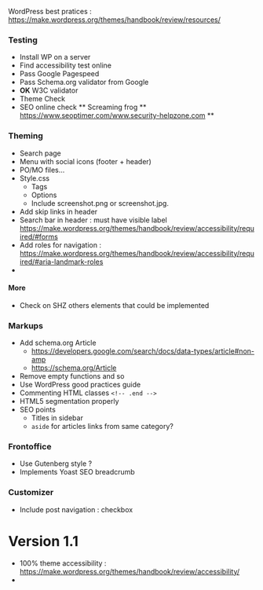 
WordPress best pratices : https://make.wordpress.org/themes/handbook/review/resources/

### Testing

* Install WP on a server
* Find accessibility test online
* Pass Google Pagespeed
* Pass Schema.org validator from Google
* **OK** W3C validator
* Theme Check
* SEO online check
** Screaming frog
** https://www.seoptimer.com/www.security-helpzone.com
** 

### Theming

* Search page
* Menu with social icons (footer + header)
* PO/MO files... 
* Style.css
  * Tags
  * Options 
  * Include screenshot.png or screenshot.jpg.
* Add skip links in header
* Search bar in header : must have visible label https://make.wordpress.org/themes/handbook/review/accessibility/required/#forms
* Add roles for navigation : https://make.wordpress.org/themes/handbook/review/accessibility/required/#aria-landmark-roles
* 

#### More

* Check on SHZ others elements that could be implemented

### Markups

* Add schema.org Article
  * https://developers.google.com/search/docs/data-types/article#non-amp
  * https://schema.org/Article
* Remove empty functions and so
* Use WordPress good practices guide
* Commenting HTML classes `<!-- .end -->`
* HTML5 segmentation properly
* SEO points
  * Titles in sidebar
  * `aside` for articles links from same category?

 ### Frontoffice
 
* Use Gutenberg style ?
* Implements Yoast SEO breadcrumb


### Customizer

* Include post navigation : checkbox




# Version 1.1

* 100% theme accessibility : https://make.wordpress.org/themes/handbook/review/accessibility/
* 